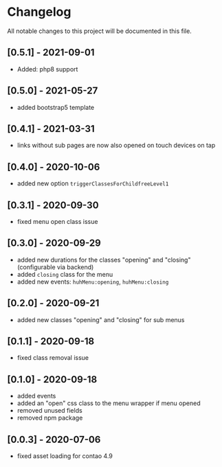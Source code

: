 # Changelog

All notable changes to this project will be documented in this file.

## [0.5.1] - 2021-09-01

- Added: php8 support

## [0.5.0] - 2021-05-27

- added bootstrap5 template

## [0.4.1] - 2021-03-31

- links without sub pages are now also opened on touch devices on tap

## [0.4.0] - 2020-10-06

- added new option `triggerClassesForChildfreeLevel1`

## [0.3.1] - 2020-09-30

- fixed menu open class issue

## [0.3.0] - 2020-09-29

- added new durations for the classes "opening" and "closing" (configurable via backend)
- added `closing` class for the menu
- added new events: `huhMenu:opening`, `huhMenu:closing`

## [0.2.0] - 2020-09-21

- added new classes "opening" and "closing" for sub menus

## [0.1.1] - 2020-09-18

- fixed class removal issue

## [0.1.0] - 2020-09-18

- added events
- added an "open" css class to the menu wrapper if menu opened
- removed unused fields
- removed npm package

## [0.0.3] - 2020-07-06

- fixed asset loading for contao 4.9
